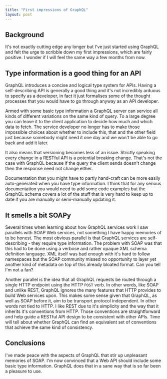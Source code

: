 ```yaml
---
title: "First impressions of GraphQL"
layout: post
---
```


## Background
It's not exactly cutting edge any longer but I've just started using
GraphQL and felt the urge to scribble down my first impressions, which
are fairly positive. I wonder if I will feel the same way a few months
from now.

## Type information is a good thing for an API
GraphQL introduces a concise and logical type system for APIs. Having a
self-describing API is generally a good thing and it's not incredibly
arduous to specify as a developer, in fact it just formalises some of
the thought processes that you would have to go through anyway as an API
developer.

Armed with some basic type information a GraphQL server can service all
kinds of different variations on the same kind of query. To a large
degree you can leave it to the client application to decide how much and
which data to fetch. The service developer no longer has to make those
impossible choices about whether to include this, that and the other
field just because somebody might need it one day and we won't be able
to go back and add it later.

It also means that versioning becomes less of an issue. Strictly
speaking every change in a RESTful API is a potential breaking change.
That's not the case with GraphQL because if the query the client sends
doesn't change then the response need not change either.

Documentation that you might have to partly hand-craft can be more
easily auto-generated when you have type information. I think that for
any serious documentation you would need to add some code examples but
the GraphQL schema covers a lot of the stuff that is very hard to keep
up to date if you are manually or semi-manually updating it.

## It smells a bit SOAPy
Several times when learning about how GraphQL services work I saw
parallels with SOAP Web services, not something I have happy memories of
to be honest. The most obvious parallel is that GraphQL services are
self-describing - they require type information. The problem with SOAP
was that this had to be done using a verbose and rather opaque XML
schema definition language. XML itself was bad enough with it's hard to
follow namespaces but the SOAP community missed no opportunity to layer
yet another kind of metadata on top of this already bloated format. Can
you tell I'm not a fan?

Another parallel is the idea that all GraphQL requests be routed through
a single HTTP endpoint using the HTTP `POST` verb. In other words, like
SOAP and unlike REST, GraphQL ignores the many features that HTTP
provides to build Web services upon. This makes some sense given that
GraphQL, as well as SOAP before it, aim to be transport protocol
independent. In other words not tied to HTTP. I like REST due to it's
simplicity and the way that it inherits it's conventions from HTTP.
Those conventions are straightforward and help guide a RESTful API
design to be consistent with other APIs. Time will tell about whether
GraphQL can find an equivalent set of conventions that achieve the same
kind of consistency.

## Conclusions
I've made peace with the aspects of GraphQL that stir up unpleasant
memories of SOAP. I'm now convinced that a Web API should include some
basic type information. GraphQL does that in a sane way that is so far
been a pleasure to use.
